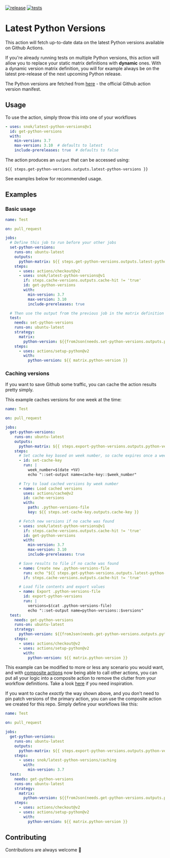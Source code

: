 [![release](https://img.shields.io/github/release/snok/latest-python-versions.svg)](https://github.com/snok/latest-python-versions/releases/latest)
[![tests](https://github.com/snok/latest-python-versions/actions/workflows/test.yml/badge.svg?branch=main)](https://github.com/snok/latest-python-versions/actions/workflows/test.yml)

# Latest Python Versions

This action will fetch up-to-date data on the latest
Python versions available on Github Actions.

If you're already running tests on multiple Python versions,
this action will allow you to replace your static
matrix definitions with **dynamic** ones.
With a dynamic version matrix definition, you will for example always be
on the latest pre-release of the next upcoming Python release.

The Python versions are fetched from [here](https://raw.githubusercontent.com/actions/python-versions/main/versions-manifest.json) - the official Github action version manifest.

## Usage

To use the action, simply throw this into one of your workflows

```yaml
- uses: snok/latest-python-versions@v1
  id: get-python-versions
  with:
    min-version: 3.7
    max-version: 3.10  # defaults to latest
    include-prereleases: true  # defaults to false
```

The action produces an `output` that can be accessed using:

```
${{ steps.get-python-versions.outputs.latest-python-versions }}
```

See examples below for recommended usage.

## Examples

### Basic usage

```yaml
name: Test

on: pull_request

jobs:
  # Define this job to run before your other jobs
  set-python-versions:
    runs-on: ubuntu-latest
    outputs:
      python-matrix: ${{ steps.get-python-versions.outputs.latest-python-versions }}
    steps:
      - uses: actions/checkout@v2
      - uses: snok/latest-python-versions@v1
        if: steps.cache-versions.outputs.cache-hit != 'true'
        id: get-python-versions
        with:
          min-version: 3.7
          max-version: 3.10
          include-prereleases: true

  # Then use the output from the previous job in the matrix definition
  test:
    needs: set-python-versions
    runs-on: ubuntu-latest
    strategy:
      matrix:
        python-version: ${{fromJson(needs.set-python-versions.outputs.python-matrix)}}
    steps:
      - uses: actions/setup-python@v2
        with:
          python-version: ${{ matrix.python-version }}
```

### Caching versions

If you want to save Github some traffic, you
can cache the action results pretty simply.

This example caches versions for one week at the time:

```yaml
name: Test

on: pull_request

jobs:
  get-python-versions:
    runs-on: ubuntu-latest
    outputs:
      python-matrix: ${{ steps.export-python-versions.outputs.python-versions }}
    steps:
      # Set cache key based on week number, so cache expires once a week
      - id: set-cache-key
        run: |
          week_number=$(date +%V)
          echo "::set-output name=cache-key::$week_number"

      # Try to load cached versions by week number
      - name: Load cached versions
        uses: actions/cache@v2
        id: cache-versions
        with:
          path: .python-versions-file
          key: ${{ steps.set-cache-key.outputs.cache-key }}

      # Fetch new versions if no cache was found
      - uses: snok/latest-python-versions@v1
        if: steps.cache-versions.outputs.cache-hit != 'true'
        id: get-python-versions
        with:
          min-version: 3.7
          max-version: 3.10
          include-prereleases: true

      # Save results to file if no cache was found
      - name: Create new .python-versions-file
        run: echo "${{ steps.get-python-versions.outputs.latest-python-versions }}" > .python-versions-file
        if: steps.cache-versions.outputs.cache-hit != 'true'

      # Load file contents and export values
      - name: Export .python-versions-file
        id: export-python-versions
        run: |
          versions=$(cat .python-versions-file)
          echo "::set-output name=python-versions::$versions"
  test:
    needs: get-python-versions
    runs-on: ubuntu-latest
    strategy:
      python-version: ${{fromJson(needs.get-python-versions.outputs.python-matrix)}}
    steps:
      - uses: actions/checkout@v2
      - uses: actions/setup-python@v2
        with:
          python-version: ${{ matrix.python-version }}
```

This example can be modified to more or less any scenario you would want,
and with [composite actions](https://docs.github.com/en/github-ae@latest/actions/creating-actions/creating-a-composite-action)
now being able to call other actions, you can put all your logic into
a composite action to remove the clutter from your workflow definitions.
Take a look [here](utility_workflows/action.yml) if you need inspiration.

If you want to cache _exactly_ the way shown above,
and you don't need to pin patch versions of the primary action,
you can use the composite action we created for this repo. Simply
define your workflows like this:

```yaml
name: Test

on: pull_request

jobs:
  get-python-versions:
    runs-on: ubuntu-latest
    outputs:
      python-matrix: ${{ steps.export-python-versions.outputs.python-versions }}
    steps:
      - uses: snok/latest-python-versions/caching
        with:
          min-version: 3.7
  test:
    needs: get-python-versions
    runs-on: ubuntu-latest
    strategy:
      matrix:
        python-version: ${{fromJson(needs.get-python-versions.outputs.python-matrix)}}
    steps:
      - uses: actions/checkout@v2
      - uses: actions/setup-python@v2
        with:
          python-version: ${{ matrix.python-version }}
```

## Contributing

Contributions are always welcome 👏
